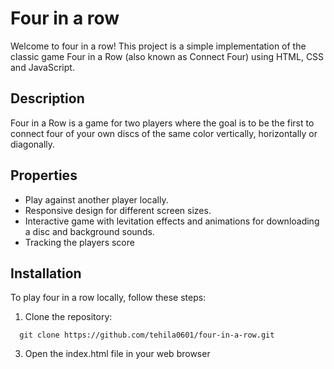 # Four in a row

Welcome to four in a row! This project is a simple implementation of the classic game Four in a Row (also known as Connect Four) using HTML, CSS and JavaScript.

## Description

Four in a Row is a game for two players where the goal is to be the first to connect four of your own discs of the same color vertically, horizontally or diagonally.

## Properties

- Play against another player locally.
- Responsive design for different screen sizes.
- Interactive game with levitation effects and animations for downloading a disc and background sounds.
- Tracking the players score
  
## Installation

To play four in a row locally, follow these steps:

1. Clone the repository:
 ```
   git clone https://github.com/tehila0601/four-in-a-row.git
 ```

3. Open the index.html file in your web browser
